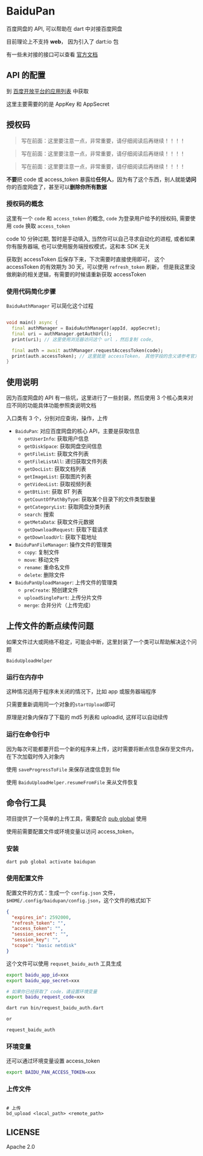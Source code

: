 # BaiduPan

百度网盘的 API, 可以帮助在 dart 中对接百度网盘

目前理论上不支持 **web**， 因为引入了 dart:io 包

有一些未对接的接口可以查看 [官方文档](https://pan.baidu.com/union/doc/nksg0sbfs)

## API 的配置

到 [百度开放平台的应用列表](https://pan.baidu.com/union/console/applist) 中获取

这里主要需要的的是 AppKey 和 AppSecret

## 授权码

> 写在前面：这里要注意一点，非常重要，请仔细阅读后再继续！！！！

> 写在前面：这里要注意一点，非常重要，请仔细阅读后再继续！！！！

> 写在前面：这里要注意一点，非常重要，请仔细阅读后再继续！！！！

**不要**把 code 或 access_token 暴露给**任何人**，因为有了这个东西，别人就能**访问**你的百度网盘了，甚至可以**删除你所有数据**

### 授权码的概念

这里有一个 `code` 和 `access_token` 的概念, `code` 为登录用户给予的授权码, 需要使用 `code` 换取 `access_token`

code 10 分钟过期, 暂时是手动填入, 当然你可以自己寻求自动化的进程, 或者如果你有服务器端, 也可以使用服务端授权模式，这和本 SDK 无关

获取到 accessToken 后保存下来，下次需要时直接使用即可， 这个 accessToken 的有效期为 30 天，可以使用 `refresh_token` 刷新， 但是我这里没做刷新的相关逻辑，有需要的时候请重新获取
accessToken

### 使用代码简化步骤

`BaiduAuthManager` 可以简化这个过程

```dart

void main() async {
  final authManager = BaiduAuthManager(appId, appSecret);
  final uri = authManager.getAuthUrl();
  print(uri); // 这里使用浏览器访问这个 url ，然后复制 code,

  final auth = await authManager.requestAccessToken(code);
  print(auth.accessToken); // 这里就是 accessToken， 其他字段的含义请参考官方文档
}
```

## 使用说明

因为百度网盘的 API 有一些坑，这里进行了一些封装，然后使用 3 个核心类来对应不同的功能具体功能参照类说明文档

入口类有 3 个，分别对应查询，操作，上传

- `BaiduPan`: 对应百度网盘的核心 API，主要是获取信息
  - `getUserInfo`: 获取用户信息
  - `getDiskSpace`: 获取网盘空间信息
  - `getFileList`: 获取文件列表
  - `getFileListAll`: 递归获取文件列表
  - `getDocList`: 获取文档列表
  - `getImageList`: 获取图片列表
  - `getVideoList`: 获取视频列表
  - `getBtList`: 获取 BT 列表
  - `getCountOfPathByType`: 获取某个目录下的文件类型数量
  - `getCategoryList`: 获取网盘分类列表
  - `search`: 搜索
  - `getMetaData`: 获取文件元数据
  - `getDownloadRequest`: 获取下载请求
  - `getDownloadUrl`: 获取下载地址
- `BaiduPanFileManager`: 操作文件的管理类
  - `copy`: 复制文件
  - `move`: 移动文件
  - `rename`: 重命名文件
  - `delete`: 删除文件
- `BaiduPanUploadManager`: 上传文件的管理类
  - `preCreate`: 预创建文件
  - `uploadSinglePart`: 上传分片文件
  - `merge`: 合并分片（上传完成）

## 上传文件的断点续传问题

如果文件过大或网络不稳定，可能会中断，这里封装了一个类可以帮助解决这个问题

`BaiduUploadHelper`

### 运行在内存中

这种情况适用于程序未关闭的情况下，比如 app 或服务器端程序

只需要重新调用同一个对象的`startUpload`即可

原理是对象内保存了下载的 md5 列表和 uploadId, 这样可以自动续传

### 运行在命令行中

因为每次可能都要开启一个新的程序来上传，这时需要将断点信息保存至文件内，在下次加载时传入对象内

使用 `saveProgressToFile` 来保存进度信息到 file

使用 `BaiduUploadHelper.resumeFromFile` 来从文件恢复

## 命令行工具

项目提供了一个简单的上传工具，需要配合 [pub global][] 使用

使用前需要配置文件或环境变量以访问 access_token，

### 安装

```zsh
dart pub global activate baidupan
```

### 使用配置文件

配置文件的方式：生成一个 `config.json` 文件，`$HOME/.config/baidupan/config.json`，这个文件的格式如下

```json
{
  "expires_in": 2592000,
  "refresh_token": "",
  "access_token": "",
  "session_secret": "",
  "session_key": "",
  "scope": "basic netdisk"
}
```

这个文件可以使用 `requset_baidu_auth` 工具生成

```sh
export baidu_app_id=xxx
export baidu_app_secret=xxx

# 如果你已经获取了 code，请设置环境变量
export baidu_request_code=xxx

dart run bin/request_baidu_auth.dart

or

request_baidu_auth
```

### 环境变量

还可以通过环境变量设置 access_token

```sh
export BAIDU_PAN_ACCESS_TOKEN=xxx
```

### 上传文件

```shell

# 上传
bd_upload <local_path> <remote_path>
```

## LICENSE

Apache 2.0

[pub global]: https://dart.cn/tools/pub/cmd/pub-global
